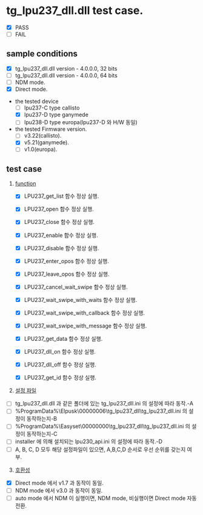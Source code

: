 # tg_lpu237_dll.dll test case.
* [x] PASS
* [ ] FAIL

## sample conditions
* [x] tg_lpu237_dll.dll version - 4.0.0.0, 32 bits
* [ ] tg_lpu237_dll.dll version - 4.0.0.0, 64 bits
* [ ] NDM mode.
* [x] Direct mode.

* the tested device
  * [ ] lpu237-C type callisto
  * [x] lpu237-D type ganymede
  * [ ] lpu238-D type europa(lpu237-D 와 H/W 동일)

* the tested Firmware version.
  * [ ] v3.22(callisto).
  * [x] v5.21(ganymede).
  * [ ] v1.0(europa).

## test case
1. <u>function</u>
	* [x] LPU237_get_list 함수 정상 실행.
	* [x] LPU237_open 함수 정상 실행.
	* [x] LPU237_close 함수 정상 실행.
	* [x] LPU237_enable 함수 정상 실행.
	* [x] LPU237_disable 함수 정상 실행.
	* [x] LPU237_enter_opos 함수 정상 실행.
	* [x] LPU237_leave_opos 함수 정상 실행.
	* [x] LPU237_cancel_wait_swipe 함수 정상 실행.
	* [x] LPU237_wait_swipe_with_waits 함수 정상 실행.
	* [x] LPU237_wait_swipe_with_callback 함수 정상 실행.
	* [x] LPU237_wait_swipe_with_message 함수 정상 실행.
	* [X] LPU237_get_data 함수 정상 실행.
	* [x] LPU237_dll_on 함수 정상 실행.
	* [x] LPU237_dll_off 함수 정상 실행.
	* [x] LPU237_get_id 함수 정상 실행.


2. <u>설정 파일</u>
  * [ ] tg_lpu237_dll.dll 과 같은 폴더에 있는 tg_lpu237_dll.ini 의 설정에 따라 동작.-A
  * [ ] %ProgramData%\Elpusk\00000006\tg_lpu237_dll\tg_lpu237_dll.ini 의 설정이 동작하는지-B
  * [ ] %ProgramData%\Easyset\00000000\tg_lpu237_dll\tg_lpu237_dll.ini 의 설정이 동작하는지-C
  * [ ] installer 에 의해 설치되는 lpu230_api.ini 의 설정에 따라 동작.-D
  * [ ] A, B, C, D 모두 해당 설정파일이 있으면, A,B,C,D 순서로 우선 순위를 갖는지 여부.

3. <u>호환성</u>
  * [x] Direct mode 에서 v1.7 과 동작이 동일.
  * [ ] NDM mode 에서 v3.0 과 동작이 동일.
  * [ ] auto mode 에서 NDM 이 실행이면, NDM mode, 비실행이면 Direct mode 자동 전환.
